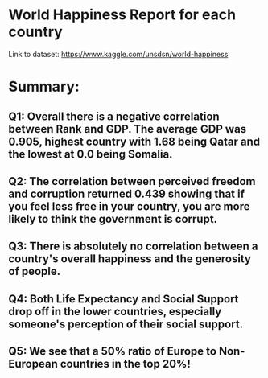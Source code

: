 # World Happiness Report for each country

Link to dataset: https://www.kaggle.com/unsdsn/world-happiness


# Summary:
## Q1: Overall there is a negative correlation between Rank and GDP. The average GDP was 0.905, highest country with 1.68 being Qatar and the lowest at 0.0 being Somalia.
## Q2: The correlation between perceived freedom and corruption returned 0.439 showing that if you feel less free in your country, you are more likely to think the government is corrupt.
## Q3: There is absolutely no correlation between a country's overall happiness and the generosity of people.
## Q4: Both Life Expectancy and Social Support drop off in the lower countries, especially someone's perception of their social support.
## Q5: We see that a 50% ratio of Europe to Non-European countries in the top 20%! 
